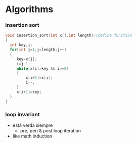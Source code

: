 # Algorithms

### insertion sort
```cpp
void insertion_sort(int x[],int length)//define function
{
  int key,i;
  for(int j=1;j<length;j++)
  {
     key=x[j];
     i=j-1;
     while(x[i]>key && i>=0)
     {
         x[i+1]=x[i];
         i--;
     }
     x[i+1]=key;
  }
}
```

### loop invariant
- está verda siempre
	- pre, peri & post loop iteration
- like math induction